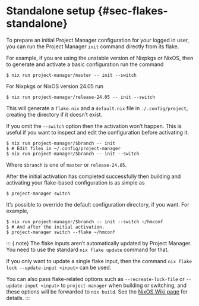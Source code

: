 # Standalone setup {#sec-flakes-standalone}

To prepare an initial Project Manager configuration for your logged in
user, you can run the Project Manager `init` command directly from its
flake.

For example, if you are using the unstable version of Nixpkgs or NixOS,
then to generate and activate a basic configuration run the command

```shell
$ nix run project-manager/master -- init --switch
```

For Nixpkgs or NixOS version 24.05 run

```shell
$ nix run project-manager/release-24.05 -- init --switch
```

This will generate a `flake.nix` and a `default.nix` file in
`./.config/project`, creating the directory if it doesn’t exist.

If you omit the `--switch` option then the activation won’t happen.
This is useful if you want to inspect and edit the configuration before
activating it.

```shell
$ nix run project-manager/$branch -- init
$ # Edit files in ~/.config/project-manager
$ nix run project-manager/$branch -- init --switch
```

Where `$branch` is one of `master` or `release-24.05`.

After the initial activation has completed successfully then building
and activating your flake-based configuration is as simple as

```shell
$ project-manager switch
```

It’s possible to override the default configuration directory, if you
want. For example,

```shell
$ nix run project-manager/$branch -- init --switch ~/hmconf
$ # And after the initial activation.
$ project-manager switch --flake ~/hmconf
```

::: {.note}
The flake inputs aren’t automatically updated by Project Manager. You need
to use the standard `nix flake update` command for that.

If you only want to update a single flake input, then the command
`nix flake lock --update-input <input>` can be used.

You can also pass flake-related options such as `--recreate-lock-file`
or `--update-input <input>` to `project-manager` when building or
switching, and these options will be forwarded to `nix build`. See the
[NixOS Wiki page](https://wiki.nixos.org/wiki/Flakes) for details.
:::
